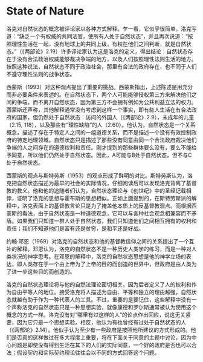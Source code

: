 # State of Nature

洛克对自然状态的概念被评论家以各种方式解释。乍一看，它似乎很简单。洛克写道：“缺乏一个有权威的共同法官，使所有人处于自然状态”，并且再次说道：“按照理性生活在一起，没有地球上的共同上级，有权在他们之间判断，就是自然状态。”（《两部论》2.19）许多评论家认为这是洛克的定义，得出结论：自然状态存在于没有合法政治权威能够裁决争端的地方，以及人们按照理性法则生活的地方。按照这种说法，自然状态不同于政治社会，那里有合法的政府存在，也不同于人们不遵守理性法则的战争状态。

西蒙斯（1993）对这种观点提出了重要的挑战。西蒙斯指出，上述陈述是用充分而非必要条件来表述的。在自然状态下，两个人可能能够授权第三方来解决他们之间的争端，而不离开自然状态，因为第三方不会拥有例如为公共利益立法的权力。西蒙斯还声称，其他解释通常没有考虑到这样一个事实，即有些人生活在有合法政府的国家，但仍然处于自然状态：访问的外国人（《两部论》2.9），未成年的儿童（2.15, 118），以及那些有“理性缺陷”的人（2.60）。他认为，自然状态是一个关系概念，描述了存在于特定人之间的一组道德关系，而不是描述一个没有有效控制政府的特定地理领域。自然状态只是描述了那些没有同意由同一个合法政府裁决他们争端的人之间存在的道德权利和责任。刚才提到的那些群体要么没有，要么不能给予同意，所以他们仍然处于自然状态。因此，A可能与B处于自然状态，但不与C处于自然状态。

西蒙斯的观点与斯特劳斯（1953）的观点形成了鲜明的对比。斯特劳斯认为，洛克把自然状态描述为最早的社会的实际情况，仔细阅读后可以发现洛克背离了基督教的教义。他和他的追随者们认为，自然状态理论与《创世纪》中的圣经记载相悖，证明了洛克的思想与霍布斯的思想相似。正如上面提到的，在斯特劳斯派的解释中，洛克表面上的基督教言论只是为了掩盖他本质上的反基督教观点。而根据西蒙斯的看法，由于自然状态是一种道德观念，它可以与各种社会观念相兼容而不矛盾。如果我们只知道一群人处于自然状态，我们只知道他们之间相互拥有的权利和责任；我们不知道他们是富有还是贫穷，是和平还是好战。

约翰·邓恩（1969）对洛克的自然状态和他的基督教信仰之间的关系提出了一个互补的解释。邓恩认为，洛克的自然状态不是一种历史人类学的练习，而是一种对人类状况的神学思考。在邓恩的解释中，洛克的自然状态思想是他的神学立场的表达，即人类存在于一个由上帝为了上帝的目的而创造的世界中，但政府是由人类为了进一步这些目的而创造的。

洛克的自然状态理论将与他的自然法理论密切相关，因为后者定义了人的权利和作为自由平等人的地位。接受洛克将人描述为自由、平等和独立的理由越强，自然状态就越有助于作为一种代表人的工具。不过，重要的是要记住，这些解释中没有一个声称洛克的自然状态只是一种思想实验，就像康德和罗尔斯通常被认为使用这个概念的方式一样。洛克没有对“哪里有过这样的人”的论点作出回应，说这无关紧要，因为它只是一个思想实验。相反，他认为有也曾经有过处于自然状态的人（《两部论》2.14）。他似乎认为至少有一些政府是按照他所建议的方式形成的。他们是否真的这样做过在多大程度上重要，将在下面关于同意的主题中讨论，因为中心问题是即使没有得到生活在其下的人们的实际同意，一个好的政府是否也可以合法；假设契约和实际契约理论往往会以不同的方式回答这个问题。